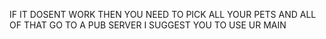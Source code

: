 IF IT DOSENT WORK THEN YOU NEED TO PICK ALL YOUR PETS AND ALL OF THAT
GO TO A PUB SERVER
 I SUGGEST YOU TO USE UR MAIN
